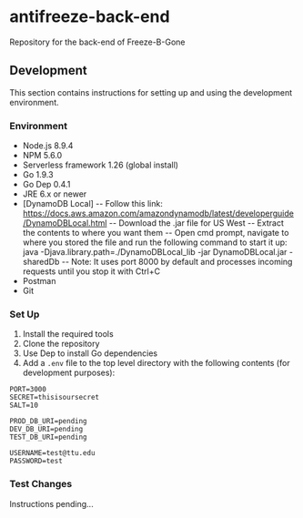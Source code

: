 # antifreeze-back-end
Repository for the back-end of Freeze-B-Gone

## Development

This section contains instructions for setting up and using the development environment.

### Environment

- Node.js 8.9.4
- NPM 5.6.0
- Serverless framework 1.26 (global install)
- Go 1.9.3
- Go Dep 0.4.1
- JRE 6.x or newer
- [DynamoDB Local]
  -- Follow this link: https://docs.aws.amazon.com/amazondynamodb/latest/developerguide/DynamoDBLocal.html
  -- Download the .jar file for US West
  -- Extract the contents to where you want them
  -- Open cmd prompt, navigate to where you stored the file and run the following command to start it up:
      java -Djava.library.path=./DynamoDBLocal_lib -jar DynamoDBLocal.jar -sharedDb
  -- Note: It uses port 8000 by default and processes incoming requests until you stop it with Ctrl+C
- Postman
- Git

### Set Up

1. Install the required tools
2. Clone the repository
3. Use Dep to install Go dependencies
4. Add a `.env` file to the top level directory with the following contents (for development purposes):

```
PORT=3000
SECRET=thisisoursecret
SALT=10

PROD_DB_URI=pending
DEV_DB_URI=pending
TEST_DB_URI=pending

USERNAME=test@ttu.edu
PASSWORD=test
```

### Test Changes

Instructions pending...
